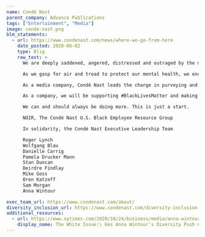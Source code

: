 ```yaml
---
name: Condé Nast
parent_company: Advance Publications
tags: ["Entertainment", "Media"]
image: conde-nast.png
blm_statements:
  - url: https://www.condenast.com/news/where-we-go-from-here
    date_posted: 2020-06-02
    type: Blig
    raw_text: >
      We are deeply saddened, angered, distressed and outraged by the murders of George Floyd, Ahmaud Arbery, Tony Mcdade and Breonna Taylor due to police brutality and the continuous violence against Black people in the United States. We demand justice for them and the countless others whose names and stories have not made it to mainstream media. In the wake of the hundreds of protests around the world, we are now fearful for our lives as we realize more and more that it could have just as easily been one of us. We are calling for an end to the senseless violence and police brutality against Black people and will be using our platforms to promote peace, tolerance and solidarity with our Black audiences, clients, talent, and most of all, our employees and contractors who joined protests and fought in the streets to demand change.

      As we gasp for air and tread to protect our mental health, we encourage our allies and friends to be mindful of our struggle. This is not the first or the last of these atrocities and the pain we feel, endure and navigate will never be healed. What we need is support. What we need is compassion. What we need is for everyone to speak up and advocate. Though these issues may make you feel uncomfortable, we challenge you to stand in your truth and address these issues head-on. Take the time to educate yourselves. In that process, you will learn that we are not all in this together. Black people have been carrying the weight of bias, prejudice and racism for too long. It’s time for everyone else to step up.

      As a media company, Condé Nast leads the charge in purveying and cultivating culture, and we hope to lead the charge on making a difference for the communities that so help shape the content we all know and love. We’re thankful to the brands that have been covering topics that affect the black community prior to recent events. We will continue to work together internally and externally to make Condé Nast a leader in supporting underrepresented communities on a regular basis across our brands.

      As a company, we will be supporting #BlackLivesMatter and making corporate monetary donations to organizations supporting the victims, protestors and supporters in this latest wave of racial injustice. We are also pledging $1,000,000 in advertising support across our platforms to help give voice to non-profit organizations combating racial injustice.

      We can and should always be doing more. This is just a start.

      NOIR, The Condé Nast U.S. Black Employee Resource Group

      In solidarity, the Condé Nast Executive Leadership Team

      Roger Lynch
      Wolfgang Blau
      Danielle Carrig
      Pamela Drucker Mann
      Stan Duncan
      Deirdre Findlay
      Mike Goss
      Oren Katzeff
      Sam Morgan
      Anna Wintour

exec_team_url: https://www.condenast.com/about/
diversity_inclusion_url: https://www.condenast.com/diversity-inclusion
additional_resources:
  - url: https://www.nytimes.com/2020/10/24/business/media/anna-wintour-vogue-race.html
    display_name: The White Issue:\ Has Anna Wintour’s Diversity Push Come Too Late?
---
```

